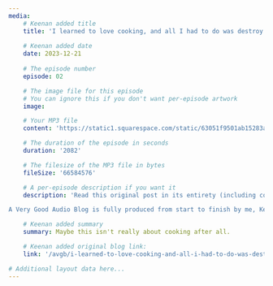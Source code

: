 ```yaml
---
media:
    # Keenan added title
    title: 'I learned to love cooking, and all I had to do was destroy my entire life'
    
    # Keenan added date
    date: 2023-12-21
    
    # The episode number
    episode: 02

    # The image file for this episode
    # You can ignore this if you don't want per-episode artwork
    image:

    # Your MP3 file 
    content: 'https://static1.squarespace.com/static/63051f9501ab15283a42d6e9/t/6598326d5efb6f51249346c3/1704473250227/AVGAB%2Bep%2B2%2Bi%2Blearned%2Bto%2Blove%2Bcooking.mp3'

    # The duration of the episode in seconds
    duration: '2082'

    # The filesize of the MP3 file in bytes
    fileSize: '66584576'

    # A per-episode description if you want it
    description: 'Read this original post in its entirety (including copious footnotes for that little extra special seasoning) at this link: <a href="https://gkeenan.co/avgb/i-learned-to-love-cooking-and-all-i-had-to-do-was-destroy-my-entire-life">https://gkeenan.co/avgb/i-learned-to-love-cooking-and-all-i-had-to-do-was-destroy-my-entire-life</a><br><br>

A Very Good Audio Blog is fully produced from start to finish by me, Keenan.'

    # Keenan added summary
    summary: Maybe this isn't really about cooking after all.

    # Keenan added original blog link:
    link: '/avgb/i-learned-to-love-cooking-and-all-i-had-to-do-was-destroy-my-entire-life'

# Additional layout data here...
---
```

